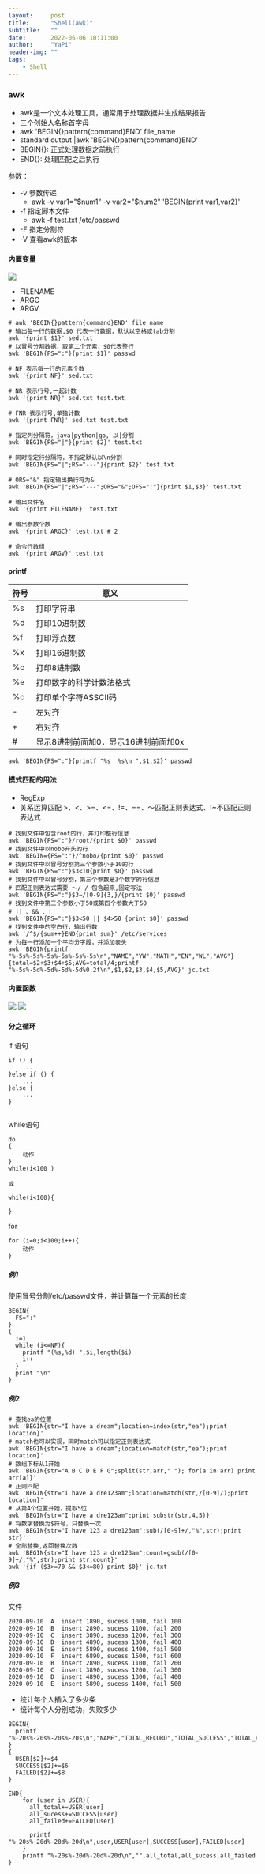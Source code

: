 ```yaml
---
layout:     post
title:      "Shell(awk)"
subtitle:   ""
date:       2022-06-06 10:11:00
author:     "YaPi"
header-img: ""
tags:
    - Shell
---
```


### awk
- awk是一个文本处理工具，通常用于处理数据并生成结果报告
- 三个创始人名称首字母
- awk 'BEGIN{}pattern{command}END' file_name
- standard output |awk 'BEGIN{}pattern{command}END'
- BEGIN{}: 正式处理数据之前执行
- END{}: 处理匹配之后执行

参数：

- -v 参数传递
    - awk -v var1="$num1" -v var2="$num2" 'BEGIN{print var1,var2}'
- -f 指定脚本文件
    - awk -f  test.txt /etc/passwd
- -F 指定分割符
- -V 查看awk的版本
#### 内置变量
![](https://blog-1257627424.cos.ap-chengdu.myqcloud.com/shell/5321654405960_.pic.jpg)

- FILENAME
- ARGC
- ARGV

```shell
# awk 'BEGIN{}pattern{command}END' file_name
# 输出每一行的数据,$0 代表一行数据，默认以空格或tab分割
awk '{print $1}' sed.txt
# 以冒号分割数据，取第二个元素，$0代表整行
awk 'BEGIN{FS=":"}{print $1}' passwd

# NF 表示每一行的元素个数
awk '{print NF}' sed.txt

# NR 表示行号,一起计数
awk '{print NR}' sed.txt test.txt

# FNR 表示行号,单独计数
awk '{print FNR}' sed.txt test.txt

# 指定列分隔符，java|python|go, 以|分割
awk 'BEGIN{FS="|"}{print $2}' test.txt

# 同时指定行分隔符，不指定默认以\n分割
awk 'BEGIN{FS="|";RS="---"}{print $2}' test.txt

# ORS="&" 指定输出换行符为&
awk 'BEGIN{FS="|";RS="---";ORS="&";OFS=":"}{print $1,$3}' test.txt

# 输出文件名
awk '{print FILENAME}' test.txt

# 输出参数个数
awk '{print ARGC}' test.txt # 2

# 命令行数组
awk '{print ARGV}' test.txt
```

#### printf

| 符号  | 意义                    |
|-----|-----------------------|
| %s  | 打印字符串                 |
| %d  | 打印10进制数               |
| %f  | 打印浮点数                 |
| %x  | 打印16进制数               |
| %o  | 打印8进制数                |
| %e  | 打印数字的科学计数法格式          |
| %c  | 打印单个字符ASSCII码         |
| -   | 左对齐                   |
| +   | 右对齐                   |
| #   | 显示8进制前面加0，显示16进制前面加0x |

```shell
awk 'BEGIN{FS=":"}{printf "%s  %s\n ",$1,$2}' passwd
```

#### 模式匹配的用法
- RegExp
- 关系运算匹配  >、<、>=、<=、!=、==、～匹配正则表达式、!~不匹配正则表达式

```shell
# 找到文件中包含root的行，并打印整行信息
awk 'BEGIN{FS=":"}/root/{print $0}' passwd
# 找到文件中以nobo开头的行
awk 'BEGIN={FS=":"}/^nobo/{print $0}' passwd
# 找到文件中以冒号分割第三个参数小于10的行
awk 'BEGIN{FS=":"}$3<10{print $0}' passwd
# 找到文件中以冒号分割，第三个参数是3个数字的行信息
# 匹配正则表达式需要 ～/ / 包含起来,固定写法
awk 'BEGIN{FS=":"}$3~/[0-9]{3,}/{print $0}' passwd
# 找到文件中第三个参数小于50或第四个参数大于50
# || 、&& 、!
awk 'BEGIN{FS=":"}$3<50 || $4>50 {print $0}' passwd
# 找到文件中的空白行，输出行数
awk '/^$/{sum++}END{print sum}' /etc/services
# 为每一行添加一个平均分字段，并添加表头
awk 'BEGIN{printf "%-5s%-5s%-5s%-5s%-5s%-5s\n","NAME","YW","MATH","EN","WL","AVG"}{total=$2+$3+$4+$5;AVG=total/4;printf "%-5s%-5d%-5d%-5d%-5d%0.2f\n",$1,$2,$3,$4,$5,AVG}' jc.txt
```

#### 内置函数
![](https://blog-1257627424.cos.ap-chengdu.myqcloud.com/shell/5331654486337_.pic_hd.jpg)
![](https://blog-1257627424.cos.ap-chengdu.myqcloud.com/shell/5341654486414_.pic.jpg)

#### 分之循环
if 语句
```
if () {
    ...
}else if () {
    ...
}else {
    ...
}


```

while语句
```
do
{    
    动作
}
while(i<100 )

或

while(i<100){

}
```

for
```
for (i=0;i<100;i++){
    动作
}
```
##### 例1
使用冒号分割/etc/passwd文件，并计算每一个元素的长度
```shell
BEGIN{
  FS=":"
}
{
  i=1
  while (i<=NF){
    printf "(%s,%d) ",$i,length($i)
    i++
  }
  print "\n"
}
```

##### 例2
```shell
# 查找ea的位置
awk 'BEGIN{str="I have a dream";location=index(str,"ea");print location}'
# match也可以实现，同时match可以指定正则表达式
awk 'BEGIN{str="I have a dream";location=match(str,"ea");print location}'
# 数组下标从1开始
awk 'BEGIN{str="A B C D E F G";split(str,arr," "); for(a in arr) print arr[a]}'
# 正则匹配
awk 'BEGIN{str="I have a dre123am";location=match(str,/[0-9]/);print location}'
# 从第4个位置开始，提取5位
awk 'BEGIN{str="I have a dre123am";print substr(str,4,5)}'
# 将数字替换为$符号，只替换一次
awk 'BEGIN{str="I have 123 a dre123am";sub(/[0-9]+/,"%",str);print str}'
# 全部替换,返回替换次数
awk 'BEGIN{str="I have 123 a dre123am";count=gsub(/[0-9]+/,"%",str);print str,count}'
awk '{if ($3>=70 && $3<=80) print $0}' jc.txt
```

##### 例3
文件
```
2020-09-10	A  insert 1890, sucess 1000, fail 100
2020-09-10	B  insert 2890, sucess 1100, fail 200
2020-09-10	C  insert 3890, sucess 1200, fail 300
2020-09-10	D  insert 4890, sucess 1300, fail 400
2020-09-10	E  insert 5890, sucess 1400, fail 500
2020-09-10	F  insert 6890, sucess 1500, fail 600
2020-09-10	B  insert 2890, sucess 1100, fail 200
2020-09-10	C  insert 3890, sucess 1200, fail 300
2020-09-10	D  insert 4890, sucess 1300, fail 400
2020-09-10	E  insert 5890, sucess 1400, fail 500
```

- 统计每个人插入了多少条
- 统计每个人分别成功，失败多少

```shell
BEGIN{
  printf "%-20s%-20s%-20s%-20s\n","NAME","TOTAL_RECORD","TOTAL_SUCCESS","TOTAL_FAILED"
}
{
  USER[$2]+=$4
  SUCCESS[$2]+=$6
  FAILED[$2]+=$8
}

END{
    for (user in USER){
      all_total+=USER[user]
      all_sucess+=SUCCESS[user]
      all_failed+=FAILED[user]
      
      printf "%-20s%-20d%-20d%-20d\n",user,USER[user],SUCCESS[user],FAILED[user]
    }
    printf "%-20s%-20d%-20d%-20d\n","",all_total,all_sucess,all_failed
}
```